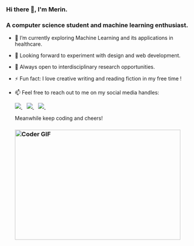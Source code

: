 ### Hi there 👋, I'm Merin.
### A computer science student and machine learning enthusiast.

<!--
**MerinBabu/MerinBabu** is a ✨ _special_ ✨ repository because its `README.md` (this file) appears on your GitHub profile.
-->

- 🌱 I’m currently exploring Machine Learning and its applications in healthcare.
- 👯 Looking forward to experiment with design and web development.
- :microscope: Always open to interdisciplinary research opportunities.
- ⚡ Fun fact: I love creative writing and reading fiction in my free time !
- 📫 Feel free to reach out to me on my social media handles:
   
   <a href="https://www.linkedin.com/in/merin-babu/">
    <img src="https://img.shields.io/badge/linkedin-%230077B5.svg?&style=for-the-badge&logo=linkedin&logoColor=white" />
  </a>&nbsp;&nbsp;
  <a href="https://instagram.com/_emba_7">
    <img src="https://img.shields.io/badge/instagram-%23E4405F.svg?&style=for-the-badge&logo=instagram&logoColor=white" />        
  </a>&nbsp;&nbsp;
  <a href="https://twitter.com/__merin">
    <img src="https://img.shields.io/badge/twitter-%231DA1F2.svg?&style=for-the-badge&logo=twitter&logoColor=white" />        
  </a>&nbsp;&nbsp;
  
   Meanwhile keep coding and cheers!
   
   <h3>
   <img src="https://tenor.com/view/typing-jim-carrey-fast-busy-gif-4903969.gif" alt="Coder GIF" width="450" height="300">
   </h3>
   
